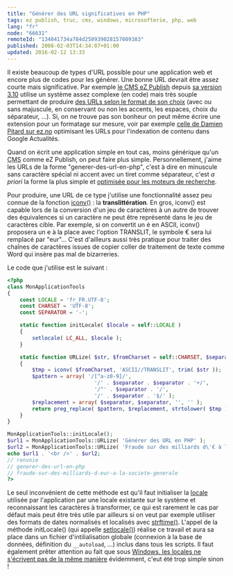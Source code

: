 ```yaml
---
title: "Générer des URL significatives en PHP"
tags: ez publish, truc, cms, windows, microsofterie, php, web
lang: "fr"
node: "66631"
remoteId: "134041734a784d250939028157609383"
published: 2008-02-03T14:34:07+01:00
updated: 2016-02-12 13:33
---
```


Il existe beaucoup de types d'URL possible pour une application web et encore
plus de codes pour les générer. Une bonne URL devrait être assez courte mais
significative. Par exemple [le CMS eZ Publish](/tag/ez-publish) depuis [sa
version
3.10](/post/url-aliases-transformed-into-numbers-when-upgrading-to-ez-publish-3-10-0)
utilise un système assez complexe (en code) mais très souple permettant de
produire [des URLs selon le format de son
choix](http://ez.no/doc/ez_publish/technical_manual/3_10/features/multi_language_support_for_url_aliases)
(avec ou sans majuscule, en conservant ou non les accents, les espaces, choix du
séparateur, …). Si, on ne trouve pas son bonheur on peut même écrire une
extension pour un formatage sur mesure, voir par exemple [celle de Damien Pitard
sur
ez.no](http://ez.no/developer/contribs/applications/dpgnu_dp_google_news_url)
optimisant les URLs pour l'indexation de contenu dans Google
Actualités.


Quand on écrit une application simple en tout cas, moins générique qu'un <abbr
title="Content Management System">CMS</abbr>  comme eZ Publish, on peut faire
plus simple. Personnellement, j'aime les URLs de la forme
&quot;generer-des-url-en-php&quot;, c'est à dire en minuscule sans caractère
spécial ni accent avec un tiret comme séparateur, c'est *a priori* la forme la
plus simple et [optimisée pour les moteurs de
recherche](http://www.webrankinfo.com/actualites/200704-pas-undescore-dans-les-url.htm).

Pour produire, une URL de ce type j'utilise une fonctionnalité assez peu connue
de la fonction [iconv()](http://fr.php.net/iconv) : la **translittération**. En
gros, iconv() est capable lors de la conversion d'un jeu de caractères à un
autre de trouver des équivalences si un caractère ne peut être représenté dans
le jeu de caractères cible. Par exemple, si on convertit un é en ASCII, iconv()
proposera un e à la place avec l'option TRANSLIT, le symbole € sera lui remplacé
par &quot;eur&quot;… C'est d'ailleurs aussi très pratique pour traiter des
chaînes de caractères issues de copier coller de traitement de texte comme Word
qui insère pas mal de bizarreries.


Le code que j'utilise est le suivant&nbsp;:

```php
<?php
class MonApplicationTools
{
    const LOCALE = 'fr_FR.UTF-8';
    const CHARSET = 'UTF-8';
    const SEPARATOR = '-';

    static function initLocale( $locale = self::LOCALE )
    {
        setlocale( LC_ALL, $locale );
    }

    static function URLize( $str, $fromCharset = self::CHARSET, $separator = self::SEPARATOR )
    {
        $tmp = iconv( $fromCharset, 'ASCII//TRANSLIT', trim( $str ));
        $pattern = array( '/[^a-z0-9]/',
                            '/' . $separator . $separator . '+/',
                            '/^' . $separator . '/',
                            '/' . $separator . '$/' );
        $replacement = array( $separator, $separator, '', '' );
        return preg_replace( $pattern, $replacement, strtolower( $tmp ));
    }
}

MonApplicationTools::initLocale();
$url1 = MonApplicationTools::URLize( 'Générer des URL en PHP' );
$url2 = MonApplicationTools::URLize( 'Fraude sur des milliards d\'€ à la Société Générale !!' );
echo $url1 . '<br />' . $url2;
// renvoie
// generer-des-url-en-php
// fraude-sur-des-milliards-d-eur-a-la-societe-generale
?>

```

Le seul inconvénient de cette méthode est qu'il faut initialiser la
[locale](http://pwet.fr/man/linux/conventions/locale) utilisée par l'application
par une locale existante sur le système et reconnaissant les caractères à
transformer, ce qui est rarement le cas par défaut mais peut être très utile par
ailleurs si on veut par exemple utiliser des formats de dates normalisés et
localisés avec [strftime()](http://fr.php.net/strftime). L'appel de la méthode
initLocale() (qui appelle [setlocale()](http://fr.php.net/setlocale)) réalise ce
travail et aura sa place dans un fichier d'intilialisation globale (connexion à
la base de données, définition du `__autoload`, …) inclus dans tous les scripts.
Il faut également prêter attention au fait que sous [Windows, les locales ne
s'écrivent pas de la même
manière](https://msdn.microsoft.com/en-us/goglobal/bb895996.aspx) évidemment,
c'eut été trop simple sinon !

